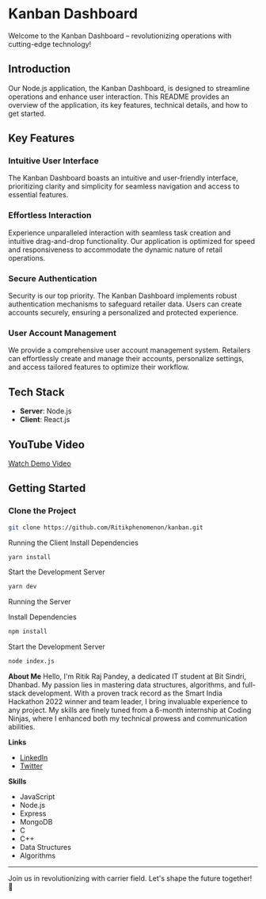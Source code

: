 # Kanban Dashboard

Welcome to the Kanban Dashboard – revolutionizing  operations with cutting-edge technology!

## Introduction

Our Node.js application, the Kanban Dashboard, is designed to streamline  operations and enhance user interaction. This README provides an overview of the application, its key features, technical details, and how to get started.

## Key Features

### Intuitive User Interface

The Kanban Dashboard boasts an intuitive and user-friendly interface, prioritizing clarity and simplicity for seamless navigation and access to essential features.

### Effortless Interaction

Experience unparalleled interaction with seamless task creation and intuitive drag-and-drop functionality. Our application is optimized for speed and responsiveness to accommodate the dynamic nature of retail operations.

### Secure Authentication

Security is our top priority. The Kanban Dashboard implements robust authentication mechanisms to safeguard retailer data. Users can create accounts securely, ensuring a personalized and protected experience.

### User Account Management

We provide a comprehensive user account management system. Retailers can effortlessly create and manage their accounts, personalize settings, and access tailored features to optimize their workflow.

## Tech Stack

- **Server**: Node.js
- **Client**: React.js

## YouTube Video

[Watch Demo Video](https://www.youtube.com/watch?v=Svas5XNf430)

## Getting Started

### Clone the Project

```bash
git clone https://github.com/Ritikphenomenon/kanban.git
```

Running the Client
Install Dependencies

```bash
yarn install
```

Start the Development Server

```bash
yarn dev
```

Running the Server


Install Dependencies

```bash
npm install
```

Start the Development Server

```bash
node index.js
```


**About Me**
Hello, I'm Ritik Raj Pandey, a dedicated IT student at Bit Sindri, Dhanbad. My passion lies in mastering data structures, algorithms, and full-stack development. With a proven track record as the Smart India Hackathon 2022 winner and team leader, I bring invaluable experience to any project. My skills are finely tuned from a 6-month internship at Coding Ninjas, where I enhanced both my technical prowess and communication abilities.

**Links**
- [LinkedIn](https://www.linkedin.com/in/ritik-raj-pandey)
- [Twitter](https://twitter.com/ritikrajpandey)

**Skills**
- JavaScript
- Node.js
- Express
- MongoDB
- C
- C++
- Data Structures
- Algorithms

---


Join us in revolutionizing   with carrier field. Let's shape the future together! 🚀